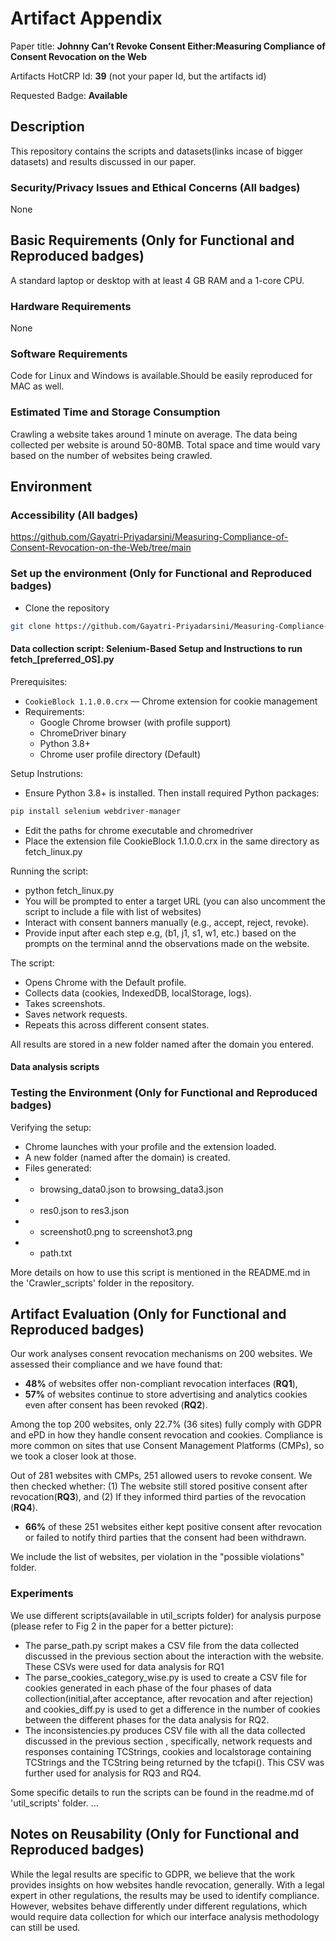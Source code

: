 # Artifact Appendix

Paper title: **Johnny Can’t Revoke Consent Either:Measuring Compliance of Consent Revocation on the Web**

Artifacts HotCRP Id: **39** (not your paper Id, but the artifacts id)

Requested Badge: **Available**

## Description
This repository contains the scripts and datasets(links incase of bigger datasets) and results discussed in our paper. 

### Security/Privacy Issues and Ethical Concerns (All badges)
None

## Basic Requirements (Only for Functional and Reproduced badges)
A standard laptop or desktop with at least 4 GB RAM and a 1-core CPU.

### Hardware Requirements
None

### Software Requirements
Code for Linux and Windows is available.Should be easily reproduced for MAC as well. 

### Estimated Time and Storage Consumption
Crawling a website takes around 1 minute on average. The data being collected per website is around 50-80MB. Total space and time would vary based on the number of websites being crawled.  


## Environment 


### Accessibility (All badges)
https://github.com/Gayatri-Priyadarsini/Measuring-Compliance-of-Consent-Revocation-on-the-Web/tree/main


### Set up the environment (Only for Functional and Reproduced badges)

- Clone the repository
```bash
git clone https://github.com/Gayatri-Priyadarsini/Measuring-Compliance-of-Consent-Revocation-on-the-Web.git
```
#### Data collection script: Selenium-Based Setup and Instructions to run fetch_[preferred_OS].py

Prerequisites:
- `CookieBlock 1.1.0.0.crx` — Chrome extension for cookie management
- Requirements:
  - Google Chrome browser (with profile support)
  - ChromeDriver binary
  - Python 3.8+
  - Chrome user profile directory (Default)

Setup Instrutions: 
- Ensure Python 3.8+ is installed. Then install required Python packages:
```bash
pip install selenium webdriver-manager
```
- Edit the paths for chrome executable and chromedriver
- Place the extension file CookieBlock 1.1.0.0.crx in the same directory as fetch_linux.py

Running the script:

- python fetch_linux.py
- You will be prompted to enter a target URL (you can also uncomment the script to include a file with list of websites)
- Interact with consent banners manually (e.g., accept, reject, revoke).
- Provide input after each step e.g, (b1, j1, s1, w1, etc.) based on the prompts on the terminal annd the observations made on the website. 

The script: 
- Opens Chrome with the Default profile.
- Collects data (cookies, IndexedDB, localStorage, logs).
- Takes screenshots.
- Saves network requests.
- Repeats this across different consent states.

All results are stored in a new folder named after the domain you entered.

#### Data analysis scripts

### Testing the Environment (Only for Functional and Reproduced badges)
Verifying the setup:
- Chrome launches with your profile and the extension loaded.
- A new folder (named after the domain) is created.
- Files generated:
- - browsing_data0.json to browsing_data3.json
- - res0.json to res3.json
- - screenshot0.png to screenshot3.png
- - path.txt

More details on how to use this script is mentioned in the README.md in the 'Crawler_scripts' folder in the repository. 

## Artifact Evaluation (Only for Functional and Reproduced badges)

Our work analyses consent revocation mechanisms on 200 websites. We assessed their compliance and we have found that: 
- **48%** of websites offer non-compliant revocation interfaces (**RQ1**), 
- **57%** of websites continue to store advertising and analytics cookies even after consent has been revoked (**RQ2**).

Among the top 200 websites, only 22.7% (36 sites) fully comply with GDPR and ePD in how they handle consent revocation and cookies. Compliance is more common on sites that use Consent Management Platforms (CMPs), so we took a closer look at those.

Out of 281 websites with CMPs, 251 allowed users to revoke consent. We then checked whether:
(1) The website still stored positive consent after revocation(**RQ3**), and (2) If they informed third parties of the revocation (**RQ4**).

- **66%** of these 251 websites either kept positive consent after revocation or failed to notify third parties that the consent had been withdrawn.

We include the list of websites, per violation in the "possible violations" folder. 

### Experiments 

We use different scripts(available in util_scripts folder) for analysis purpose (please refer to Fig 2 in the paper for a better picture): 
- The parse_path.py script makes a CSV file from the data collected discussed in the previous section about the interaction with the website. These CSVs were used for data analysis for RQ1 
- The parse_cookies_category_wise.py is used to create a CSV file for cookies generated in each phase of the four phases of data collection(initial,after acceptance, after revocation and after rejection) and cookies_diff.py is used to get a difference in the number of cookies between the different phases for the data analysis for RQ2.
- The inconsistencies.py produces CSV file with all the data collected discussed in the previous section , specifically, network requests and responses containing TCStrings, cookies and localstorage containing TCStrings and the TCString being returned by the tcfapi(). This CSV was further used for analysis for RQ3 and RQ4.

Some specific details to run the scripts can be found in the readme.md of 'util_scripts' folder. 
...


## Notes on Reusability (Only for Functional and Reproduced badges)

While the legal results are specific to GDPR, we believe that the work provides insights on how websites handle revocation, generally. With a legal expert in other regulations, the results may be used to identify compliance. However, websites behave differently under different regulations, which would require data collection for which our interface analysis methodology can still be used.
